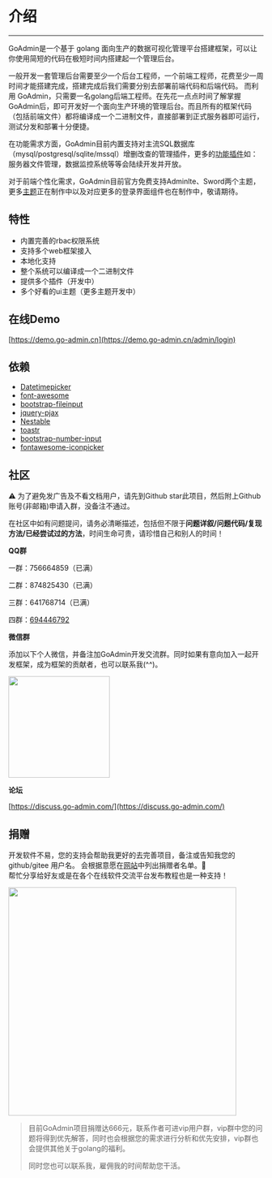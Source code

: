 # 介绍
------

GoAdmin是一个基于 golang 面向生产的数据可视化管理平台搭建框架，可以让你使用简短的代码在极短时间内搭建起一个管理后台。

一般开发一套管理后台需要至少一个后台工程师，一个前端工程师，花费至少一周时间才能搭建完成，搭建完成后我们需要分别去部署前端代码和后端代码。
而利用 GoAdmin，只需要一名golang后端工程师。在先花一点点时间了解掌握GoAdmin后，即可开发好一个面向生产环境的管理后台。而且所有的框架代码（包括前端文件）都将编译成一个二进制文件，直接部署到正式服务器即可运行，测试分发和部署十分便捷。

在功能需求方面，GoAdmin目前内置支持对主流SQL数据库（mysql/postgresql/sqlite/mssql）增删改查的管理插件，更多的[功能插件](https://www.go-admin.cn/plugins)如：服务器文件管理，数据监控系统等等会陆续开发并开放。

对于前端个性化需求，GoAdmin目前官方免费支持Adminlte、Sword两个主题，更多[主题](https://www.go-admin.cn/themes)正在制作中以及对应更多的登录界面组件也在制作中，敬请期待。

## 特性

- 内置完善的rbac权限系统
- 支持多个web框架接入
- 本地化支持
- 整个系统可以编译成一个二进制文件
- 提供多个插件（开发中）
- 多个好看的ui主题（更多主题开发中）

## 在线Demo

[https://demo.go-admin.cn](https://demo.go-admin.cn/admin/login)

## 依赖

- [Datetimepicker](http://eonasdan.github.io/bootstrap-datetimepicker/)
- [font-awesome](http://fontawesome.io/)
- [bootstrap-fileinput](https://github.com/kartik-v/bootstrap-fileinput)
- [jquery-pjax](https://github.com/defunkt/jquery-pjax)
- [Nestable](http://dbushell.github.io/Nestable/)
- [toastr](http://codeseven.github.io/toastr/)
- [bootstrap-number-input](https://github.com/wpic/bootstrap-number-input)
- [fontawesome-iconpicker](https://github.com/itsjavi/fontawesome-iconpicker)

## 社区

⚠️ 为了避免发广告及不看文档用户，请先到Github star此项目，然后附上Github账号(非邮箱)申请入群，没备注不通过。

在社区中如有问题提问，请务必清晰描述，包括但不限于**问题详叙/问题代码/复现方法/已经尝试过的方法**，时间生命可贵，请珍惜自己和别人的时间！

**QQ群**

一群：756664859（已满）

二群：874825430（已满）

三群：641768714（已满）

四群：[694446792](https://qm.qq.com/q/bp3hsYyUzS)

**微信群**

添加以下个人微信，并备注加GoAdmin开发交流群。同时如果有意向加入一起开发框架，成为框架的贡献者，也可以联系我(^^)。

<img src="http://quick.go-admin.cn/resource/wechat_qrcode_02.jpg" width="200" />

**论坛**

[https://discuss.go-admin.com/](https://discuss.go-admin.com/)

## 捐赠

开发软件不易，您的支持会帮助我更好的去完善项目，备注或告知我您的 github/gitee 用户名。
会根据意愿在[网站](http://www.go-admin.cn/donation)中列出捐赠者名单。🙏
<br>帮忙分享给好友或是在各个在线软件交流平台发布教程也是一种支持！

<img src="http://quick.go-admin.cn/official/assets/imgs/shoukuan.jpg" width="450" />

> 目前GoAdmin项目捐赠达666元，联系作者可进vip用户群，vip群中您的问题将得到优先解答，同时也会根据您的需求进行分析和优先安排，vip群也会提供其他关于golang的福利。
>
> 同时您也可以联系我，雇佣我的时间帮助您干活。
